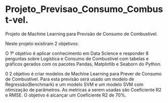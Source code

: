 # Projeto_Previsao_Consumo_Combust-vel.
Projeto de Machine Learning para Previsão de Consumo de Combustível.

Neste projeto existiram 2 objetivos:

O 1º objetivo é aplicar conhecimento em Data Science e responder 8 perguntas sobre Logística e Consumo de Combustível com tabelas e gráficos gerados com os pacotes Pandas, Matplotlib e Seaborn do Python.

0 2 objetivo é criar modelos de Machine Learning para Prever de Consumo de Combustível. 
Para esta previsão será usado um modelo de Regressão(Benchmark) e um modelo SVM e um modelo SVM com otimização de parâmetros.
As metricas a serem usadas são Coeficiente R2 e RMSE.
O objetivo é alcançar um Coeficiente R2 de 70%.



